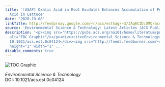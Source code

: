 ```yaml
---
title: '[ASAP] Oxalic Acid in Root Exudates Enhances Accumulation of Perfluorooctanoic
  Acid in Lettuce'
date: '2020-10-08'
linkTitle: http://feedproxy.google.com/~r/acs/esthag/~3/JAq6CIDcDMQ/acs.est.0c04124
source: 'Environmental Science & Technology: Latest Articles (ACS Publications)'
description: '<p><img src="https://pubs.acs.org/na101/home/literatum/publisher/achs/journals/content/esthag/0/esthag.ahead-of-print/acs.est.0c04124/20201008/images/medium/es0c04124_0005.gif"
  alt="TOC Graphic"/></p><div><cite>Environmental Science & Technology</cite></div><div>DOI:
  10.1021/acs.est.0c04124</div><img src="http://feeds.feedburner.com/~r/acs/esthag/~4/JAq6CIDcDMQ"
  height="1" width="1" ...'
disable_comments: true
---
```

<p><img src="https://pubs.acs.org/na101/home/literatum/publisher/achs/journals/content/esthag/0/esthag.ahead-of-print/acs.est.0c04124/20201008/images/medium/es0c04124_0005.gif" alt="TOC Graphic"/></p><div><cite>Environmental Science & Technology</cite></div><div>DOI: 10.1021/acs.est.0c04124</div><img src="http://feeds.feedburner.com/~r/acs/esthag/~4/JAq6CIDcDMQ" height="1" width="1" ...